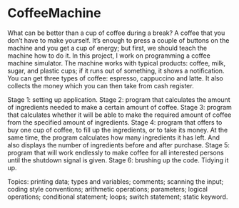 # CoffeeMachine
What can be better than a cup of coffee during a break? A coffee that you don’t have to make yourself. It’s enough to press a couple of buttons on the machine and you get a cup of energy; but first, we should teach the machine how to do it. In this project, I work on programming a coffee machine simulator. The machine works with typical products: coffee, milk, sugar, and plastic cups; if it runs out of something, it shows a notification. You can get three types of coffee: espresso, cappuccino and latte. It also collects the money which you can then take from cash register.

Stage 1: setting up application.
Stage 2: program that calculates the amount of ingredients needed to make a certain amount of coffee.
Stage 3: program that calculates whether it will be able to make the required amount of coffee from the specified amount of ingredients.
Stage 4: program that offers to buy one cup of coffee, to fill up the ingredients, or to take its money. At the same time, the program calculates how many ingredients it has left. And also displays the number of ingredients before and after purchase.
Stage 5: program that will work endlessly to make coffee for all interested persons until the shutdown signal is given.
Stage 6: brushing up the code. Tidying it up.

Topics: printing data; types and variables; comments; scanning the input; coding style conventions; arithmetic operations; parameters; logical operations; conditional statement; loops; switch statement; static keyword.